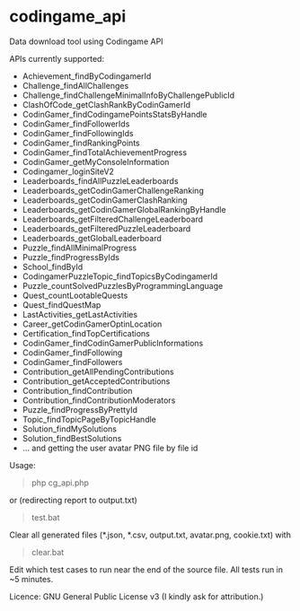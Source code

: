 # codingame_api
Data download tool using Codingame API

APIs currently supported:
* Achievement_findByCodingamerId
* Challenge_findAllChallenges
* Challenge_findChallengeMinimalInfoByChallengePublicId
* ClashOfCode_getClashRankByCodinGamerId
* CodinGamer_findCodingamePointsStatsByHandle
* CodinGamer_findFollowerIds
* CodinGamer_findFollowingIds
* CodinGamer_findRankingPoints
* CodinGamer_findTotalAchievementProgress
* CodinGamer_getMyConsoleInformation
* Codingamer_loginSiteV2
* Leaderboards_findAllPuzzleLeaderboards
* Leaderboards_getCodinGamerChallengeRanking
* Leaderboards_getCodinGamerClashRanking
* Leaderboards_getCodinGamerGlobalRankingByHandle
* Leaderboards_getFilteredChallengeLeaderboard
* Leaderboards_getFilteredPuzzleLeaderboard
* Leaderboards_getGlobalLeaderboard
* Puzzle_findAllMinimalProgress
* Puzzle_findProgressByIds
* School_findById
* CodingamerPuzzleTopic_findTopicsByCodingamerId
* Puzzle_countSolvedPuzzlesByProgrammingLanguage
* Quest_countLootableQuests
* Quest_findQuestMap
* LastActivities_getLastActivities
* Career_getCodinGamerOptinLocation
* Certification_findTopCertifications
* CodinGamer_findCodinGamerPublicInformations
* CodinGamer_findFollowing
* CodinGamer_findFollowers
* Contribution_getAllPendingContributions
* Contribution_getAcceptedContributions
* Contribution_findContribution
* Contribution_findContributionModerators
* Puzzle_findProgressByPrettyId
* Topic_findTopicPageByTopicHandle
* Solution_findMySolutions
* Solution_findBestSolutions
* ... and getting the user avatar PNG file by file id

Usage:
> php cg_api.php

or (redirecting report to output.txt)
> test.bat

Clear all generated files (*.json, *.csv, output.txt, avatar.png, cookie.txt) with
> clear.bat

Edit which test cases to run near the end of the source file. All tests run in ~5 minutes.

Licence: GNU General Public License v3 (I kindly ask for attribution.)